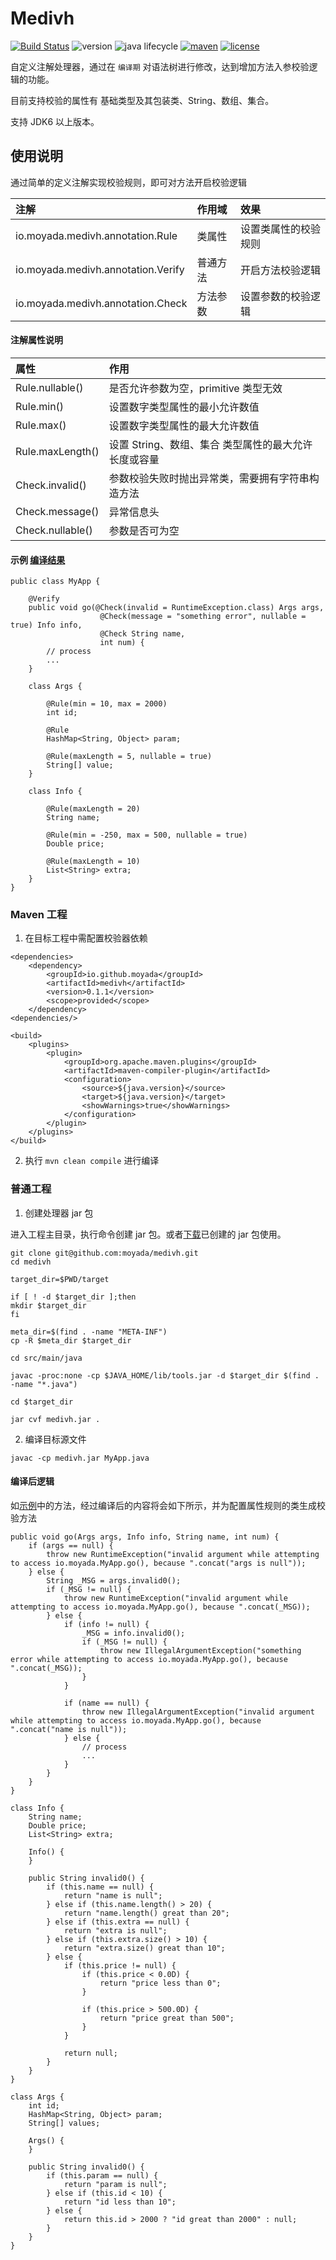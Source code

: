 # Medivh

[![Build Status](https://travis-ci.org/moyada/medivh.svg?branch=master)](https://travis-ci.org/moyada/medivh)
![version](https://img.shields.io/badge/java-%3E%3D6-red.svg)
![java lifecycle](https://img.shields.io/badge/java%20lifecycle-compile-lightgrey.svg)
[![maven](https://img.shields.io/badge/maven%20central-0.1.1-green.svg)](https://search.maven.org/search?q=g:io.github.moyada%20AND%20a:medivh)
[![license](https://img.shields.io/hexpm/l/plug.svg)](https://github.com/moyada/medivh/blob/master/LICENSE)
 
自定义注解处理器，通过在 `编译期` 对语法树进行修改，达到增加方法入参校验逻辑的功能。

目前支持校验的属性有 基础类型及其包装类、String、数组、集合。

支持 JDK6 以上版本。

## 使用说明

通过简单的定义注解实现校验规则，即可对方法开启校验逻辑

| 注解 | 作用域 | 效果 |
| :---- | :----- | :---- |
| io.moyada.medivh.annotation.Rule | 类属性 | 设置类属性的校验规则 |
| io.moyada.medivh.annotation.Verify | 普通方法 | 开启方法校验逻辑 |
| io.moyada.medivh.annotation.Check | 方法参数 | 设置参数的校验逻辑 |

#### 注解属性说明

| 属性 | 作用 |
| :--- | :--- |
| Rule.nullable() | 是否允许参数为空，primitive 类型无效 |
| Rule.min() | 设置数字类型属性的最小允许数值 |
| Rule.max() | 设置数字类型属性的最大允许数值 |
| Rule.maxLength() | 设置 String、数组、集合 类型属性的最大允许长度或容量 |
| Check.invalid() | 参数校验失败时抛出异常类，需要拥有字符串构造方法 |
| Check.message() | 异常信息头 |
| Check.nullable() | 参数是否可为空 |

#### 示例 [编译结果](#编译后逻辑)

```
public class MyApp {

    @Verify
    public void go(@Check(invalid = RuntimeException.class) Args args,
                    @Check(message = "something error", nullable = true) Info info,
                    @Check String name,
                    int num) {
        // process
        ...
    }

    class Args {

        @Rule(min = 10, max = 2000)
        int id;

        @Rule
        HashMap<String, Object> param;

        @Rule(maxLength = 5, nullable = true)
        String[] value;
    }

    class Info {

        @Rule(maxLength = 20)
        String name;

        @Rule(min = -250, max = 500, nullable = true)
        Double price;
        
        @Rule(maxLength = 10)
        List<String> extra;
    }
}
```

### Maven 工程

1. 在目标工程中需配置校验器依赖

```
<dependencies>
    <dependency>
        <groupId>io.github.moyada</groupId>
        <artifactId>medivh</artifactId>
        <version>0.1.1</version>
        <scope>provided</scope>
    </dependency>
<dependencies/>

<build>
    <plugins>
        <plugin>
            <groupId>org.apache.maven.plugins</groupId>
            <artifactId>maven-compiler-plugin</artifactId>
            <configuration>
                <source>${java.version}</source>
                <target>${java.version}</target>
                <showWarnings>true</showWarnings>
            </configuration>
        </plugin>
    </plugins>
</build>
```

2. 执行 `mvn clean compile` 进行编译

### 普通工程

1. 创建处理器 jar 包

进入工程主目录，执行命令创建 jar 包。或者[下载](https://github.com/moyada/medivh/releases)已创建的 jar 包使用。

```
git clone git@github.com:moyada/medivh.git
cd medivh

target_dir=$PWD/target

if [ ! -d $target_dir ];then
mkdir $target_dir
fi

meta_dir=$(find . -name "META-INF") 
cp -R $meta_dir $target_dir

cd src/main/java

javac -proc:none -cp $JAVA_HOME/lib/tools.jar -d $target_dir $(find . -name "*.java")

cd $target_dir

jar cvf medivh.jar .
```

2. 编译目标源文件

```
javac -cp medivh.jar MyApp.java
```

#### 编译后逻辑

如[示例](#示例)中的方法，经过编译后的内容将会如下所示，并为配置属性规则的类生成校验方法

```
public void go(Args args, Info info, String name, int num) {
    if (args == null) {
        throw new RuntimeException("invalid argument while attempting to access io.moyada.MyApp.go(), because ".concat("args is null"));
    } else {
        String _MSG = args.invalid0();
        if (_MSG != null) {
            throw new RuntimeException("invalid argument while attempting to access io.moyada.MyApp.go(), because ".concat(_MSG));
        } else {
            if (info != null) {
                _MSG = info.invalid0();
                if (_MSG != null) {
                    throw new IllegalArgumentException("something error while attempting to access io.moyada.MyApp.go(), because ".concat(_MSG));
                }
            }

            if (name == null) {
                throw new IllegalArgumentException("invalid argument while attempting to access io.moyada.MyApp.go(), because ".concat("name is null"));
            } else {
                // process
                ...
            }
        }
    }
}

class Info {
    String name;
    Double price;
    List<String> extra;

    Info() {
    }

    public String invalid0() {
        if (this.name == null) {
            return "name is null";
        } else if (this.name.length() > 20) {
            return "name.length() great than 20";
        } else if (this.extra == null) {
            return "extra is null";
        } else if (this.extra.size() > 10) {
            return "extra.size() great than 10";
        } else {
            if (this.price != null) {
                if (this.price < 0.0D) {
                    return "price less than 0";
                }

                if (this.price > 500.0D) {
                    return "price great than 500";
                }
            }

            return null;
        }
    }
}

class Args {
    int id;
    HashMap<String, Object> param;
    String[] values;

    Args() {
    }

    public String invalid0() {
        if (this.param == null) {
            return "param is null";
        } else if (this.id < 10) {
            return "id less than 10";
        } else {
            return this.id > 2000 ? "id great than 2000" : null;
        }
    }
}
``` 